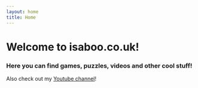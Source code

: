 ```yaml
---
layout: home
title: Home
---
```

# Welcome to isaboo.co.uk!
### Here you can find games, puzzles, videos and other cool stuff!
Also check out my [Youtube channel](https://www.youtube.com/isaboo)!